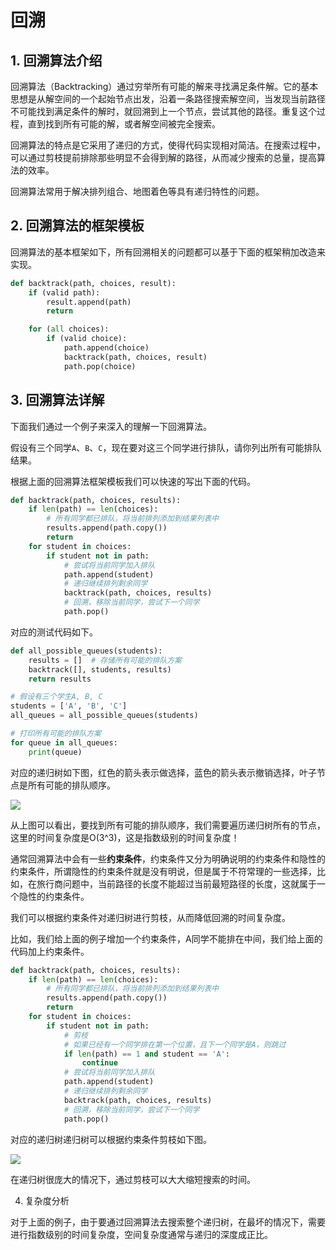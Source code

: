 
# 回溯

## 1. 回溯算法介绍

回溯算法（Backtracking）通过穷举所有可能的解来寻找满足条件解。它的基本思想是从解空间的一个起始节点出发，沿着一条路径搜索解空间，当发现当前路径不可能找到满足条件的解时，就回溯到上一个节点，尝试其他的路径。重复这个过程，直到找到所有可能的解，或者解空间被完全搜索。

回溯算法的特点是它采用了递归的方式，使得代码实现相对简洁。在搜索过程中，可以通过剪枝提前排除那些明显不会得到解的路径，从而减少搜索的总量，提高算法的效率。

回溯算法常用于解决排列组合、地图着色等具有递归特性的问题。

## 2. 回溯算法的框架模板

回溯算法的基本框架如下，所有回溯相关的问题都可以基于下面的框架稍加改造来实现。

```python
def backtrack(path, choices, result):
    if (valid path):
        result.append(path)
        return

    for (all choices):
        if (valid choice):
            path.append(choice)
            backtrack(path, choices, result)
            path.pop(choice)
```

## 3. 回溯算法详解

下面我们通过一个例子来深入的理解一下回溯算法。

假设有三个同学`A`、`B`、`C`，现在要对这三个同学进行排队，请你列出所有可能排队结果。

根据上面的回溯算法框架模板我们可以快速的写出下面的代码。

```python
def backtrack(path, choices, results):
    if len(path) == len(choices):
        # 所有同学都已排队，将当前排列添加到结果列表中
        results.append(path.copy())
        return
    for student in choices:
        if student not in path:
            # 尝试将当前同学加入排队
            path.append(student)
            # 递归继续排列剩余同学
            backtrack(path, choices, results)
            # 回溯，移除当前同学，尝试下一个同学
            path.pop()
```

对应的测试代码如下。

```python
def all_possible_queues(students):
    results = []  # 存储所有可能的排队方案
    backtrack([], students, results)
    return results

# 假设有三个学生A, B, C
students = ['A', 'B', 'C']
all_queues = all_possible_queues(students)

# 打印所有可能的排队方案
for queue in all_queues:
    print(queue)
```

对应的递归树如下图，红色的箭头表示做选择，蓝色的箭头表示撤销选择，叶子节点是所有可能的排队顺序。

![](https://gitee.com/ldtech007/picture/raw/master/datastruct/huisu01.png)

从上图可以看出，要找到所有可能的排队顺序，我们需要遍历递归树所有的节点，这里的时间复杂度是O(3^3)，这是指数级别的时间复杂度！

通常回溯算法中会有一些**约束条件**，约束条件又分为明确说明的约束条件和隐性的约束条件，所谓隐性的约束条件就是没有明说，但是属于不符常理的一些选择，比如，在旅行商问题中，当前路径的长度不能超过当前最短路径的长度，这就属于一个隐性的约束条件。

我们可以根据约束条件对递归树进行剪枝，从而降低回溯的时间复杂度。

比如，我们给上面的例子增加一个约束条件，A同学不能排在中间，我们给上面的代码加上约束条件。

```python
def backtrack(path, choices, results):
    if len(path) == len(choices):
        # 所有同学都已排队，将当前排列添加到结果列表中
        results.append(path.copy())
        return
    for student in choices:
        if student not in path:
            # 剪枝
            # 如果已经有一个同学排在第一个位置，且下一个同学是A，则跳过
            if len(path) == 1 and student == 'A':
                continue
            # 尝试将当前同学加入排队
            path.append(student)
            # 递归继续排列剩余同学
            backtrack(path, choices, results)
            # 回溯，移除当前同学，尝试下一个同学
            path.pop()
```

对应的递归树递归树可以根据约束条件剪枝如下图。

![](https://gitee.com/ldtech007/picture/raw/master/datastruct/huisu02.png)

在递归树很庞大的情况下，通过剪枝可以大大缩短搜索的时间。

4. 复杂度分析

对于上面的例子，由于要通过回溯算法去搜索整个递归树，在最坏的情况下，需要进行指数级别的时间复杂度，空间复杂度通常与递归的深度成正比。


